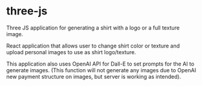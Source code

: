 # three-js

Three JS application for generating a shirt with a logo or a full texture image.

React application that allows user to change shirt color or texture and upload personal images to use as shirt logo/texture.

This application also uses OpenAI API for Dall-E to set prompts for the AI to generate images. (This function will not generate any images due to OpenAI new payment structure on images, but server is working as intended).

